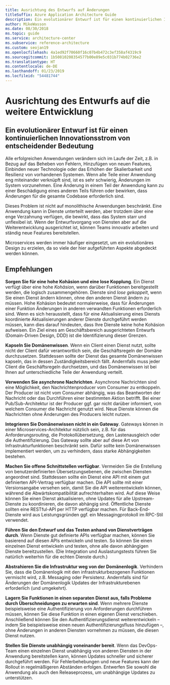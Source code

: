 ```yaml
---
title: Ausrichtung des Entwurfs auf Änderungen
titleSuffix: Azure Application Architecture Guide
description: Ein evolutionärer Entwurf ist für einen kontinuierlichen Innovationsstrom von entscheidender Bedeutung.
author: MikeWasson
ms.date: 08/30/2018
ms.topic: guide
ms.service: architecture-center
ms.subservice: reference-architecture
ms.custom: seojan19
ms.openlocfilehash: 4a1ed92f70660f16c07b4b472c3ef358af4319c9
ms.sourcegitcommit: 1b50810208354577b00e89e5c031b774b02736e2
ms.translationtype: HT
ms.contentlocale: de-DE
ms.lasthandoff: 01/23/2019
ms.locfileid: "54481744"
---
```

# <a name="design-for-evolution"></a>Ausrichtung des Entwurfs auf die weitere Entwicklung

## <a name="an-evolutionary-design-is-key-for-continuous-innovation"></a>Ein evolutionärer Entwurf ist für einen kontinuierlichen Innovationsstrom von entscheidender Bedeutung

Alle erfolgreichen Anwendungen verändern sich im Laufe der Zeit, z.B. in Bezug auf das Beheben von Fehlern, Hinzufügen von neuen Features, Einbinden neuer Technologie oder das Erhöhen der Skalierbarkeit und Resilienz von vorhandenen Systemen. Wenn alle Teile einer Anwendung eng miteinander verknüpft sind, ist es sehr schwierig, Änderungen im System vorzunehmen. Eine Änderung in einem Teil der Anwendung kann zu einer Beschädigung eines anderen Teils führen oder bewirken, dass Änderungen für die gesamte Codebase erforderlich sind.

Dieses Problem ist nicht auf monolithische Anwendungen beschränkt. Eine Anwendung kann in Dienste unterteilt werden, aber trotzdem über eine enge Verzahnung verfügen, die bewirkt, dass das System starr und unflexibel ist. Wenn der Entwurfsvorgang von Diensten aber auf die Weiterentwicklung ausgerichtet ist, können Teams innovativ arbeiten und ständig neue Features bereitstellen.

Microservices werden immer häufiger eingesetzt, um ein evolutionäres Design zu erzielen, da so viele der hier aufgeführten Aspekte abgedeckt werden können.

## <a name="recommendations"></a>Empfehlungen

**Sorgen Sie für eine hohe Kohäsion und eine lose Kopplung**. Ein Dienst verfügt über eine hohe *Kohäsion*, wenn darüber Funktionen bereitgestellt werden, die logisch zusammengehören. Dienste sind *lose gekoppelt*, wenn Sie einen Dienst ändern können, ohne den anderen Dienst ändern zu müssen. Hohe Kohäsion bedeutet normalerweise, dass für Änderungen einer Funktion Änderungen in anderen verwandten Funktionen erforderlich sind. Wenn es sich herausstellt, dass für eine Aktualisierung eines Diensts koordinierte Aktualisierungen anderer Dienste durchgeführt werden müssen, kann dies darauf hindeuten, dass Ihre Dienste keine hohe Kohäsion aufweisen. Ein Ziel eines am Geschäftsbereich ausgerichteten Entwurfs (Domain-Driven Design, DDD) ist die Identifizierung dieser Grenzen.

**Kapseln Sie Domänenwissen**. Wenn ein Client einen Dienst nutzt, sollte nicht der Client dafür verantwortlich sein, die Geschäftsregeln der Domäne durchzusetzen. Stattdessen sollte der Dienst das gesamte Domänenwissen kapseln, das in dessen Zuständigkeitsbereich fällt. Andernfalls muss jeder Client die Geschäftsregeln durchsetzen, und das Domänenwissen ist bei Ihnen auf unterschiedliche Teile der Anwendung verteilt.

**Verwenden Sie asynchrone Nachrichten**. Asynchrone Nachrichten sind eine Möglichkeit, den Nachrichtenproducer vom Consumer zu entkoppeln. Der Producer ist nicht vom Consumer abhängig, was das Beantworten der Nachricht oder das Durchführen einer bestimmten Aktion betrifft. Bei einer Pub/Sub-Architektur ist der Producer ggf. gar nicht darüber informiert, von welchem Consumer die Nachricht genutzt wird. Neue Dienste können die Nachrichten ohne Änderungen des Producers leicht nutzen.

**Integrieren Sie Domänenwissen nicht in ein Gateway**. Gateways können in einer Microservices-Architektur nützlich sein, z.B. für das Anforderungsrouting, die Protokollübersetzung, den Lastenausgleich oder die Authentifizierung. Das Gateway sollte aber auf diese Art von Infrastrukturfunktionen beschränkt sein. Dafür sollte kein Domänenwissen implementiert werden, um zu verhindern, dass starke Abhängigkeiten bestehen.

**Machen Sie offene Schnittstellen verfügbar**. Vermeiden Sie die Erstellung von benutzerdefinierten Übersetzungsebenen, die zwischen Diensten angeordnet sind. Stattdessen sollte ein Dienst eine API mit einem gut definierten API-Vertrag verfügbar machen. Die API sollte mit einer Versionsangabe versehen sein, damit Sie die API weiterentwickeln können, während die Abwärtskompatibilität aufrechterhalten wird. Auf diese Weise können Sie einen Dienst aktualisieren, ohne Updates für alle Upstream-Dienste zu koordinieren, die davon abhängig sind. Öffentliche Dienste sollten eine RESTful-API per HTTP verfügbar machen. Für Back-End-Dienste wird aus Leistungsgründen ggf. ein Messagingprotokoll im RPC-Stil verwendet.

**Führen Sie den Entwurf und das Testen anhand von Dienstverträgen durch**. Wenn Dienste gut definierte APIs verfügbar machen, können Sie basierend auf diesen APIs entwickeln und testen. So können Sie einen einzelnen Dienst entwickeln und testen, ohne alle davon abhängigen Dienste bereitzustellen. (Die Integration und Auslastungstests führen Sie natürlich weiterhin für die echten Dienste durch.)

**Abstrahieren Sie die Infrastruktur weg von der Domänenlogik**. Verhindern Sie, dass die Domänenlogik mit den infrastrukturbezogenen Funktionen vermischt wird, z.B. Messaging oder Persistenz. Andernfalls sind für Änderungen der Domänenlogik Updates der Infrastrukturebenen erforderlich (und umgekehrt).

**Lagern Sie Funktionen in einen separaten Dienst aus, falls Probleme durch Überschneidungen zu erwarten sind**. Wenn mehrere Dienste beispielsweise eine Authentifizierung von Anforderungen durchführen müssen, können Sie diese Funktion in einen eigenen Dienst verschieben. Anschließend können Sie den Authentifizierungsdienst weiterentwickeln – indem Sie beispielsweise einen neuen Authentifizierungsfluss hinzufügen –, ohne Änderungen in anderen Diensten vornehmen zu müssen, die diesen Dienst nutzen.

**Stellen Sie Dienste unabhängig voneinander bereit**. Wenn das DevOps-Team einen einzelnen Dienst unabhängig von anderen Diensten in der Anwendung bereitstellen kann, können Updates schneller und sicherer durchgeführt werden. Für Fehlerbehebungen und neue Features kann der Rollout in regelmäßigeren Abständen erfolgen. Entwerfen Sie sowohl die Anwendung als auch den Releaseprozess, um unabhängige Updates zu unterstützen.
